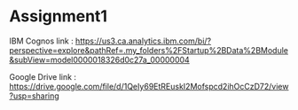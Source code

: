 # Assignment1

IBM Cognos link : https://us3.ca.analytics.ibm.com/bi/?perspective=explore&pathRef=.my_folders%2FStartup%2BData%2BModule&subView=model0000018326d0c27a_00000004

Google Drive link : https://drive.google.com/file/d/1QeIy69EtREuskI2Mofspcd2ihOcCzD72/view?usp=sharing
